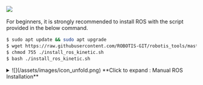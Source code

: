![](/assets/images/platform/openmanipulator_p/logo_ros.png)

For beginners, it is strongly recommended to install ROS with the script provided in the below command.


```bash
$ sudo apt update && sudo apt upgrade
$ wget https://raw.githubusercontent.com/ROBOTIS-GIT/robotis_tools/master/install_ros_kinetic.sh
$ chmod 755 ./install_ros_kinetic.sh
$ bash ./install_ros_kinetic.sh
```

<details>
<summary>
![](/assets/images/icon_unfold.png) **Click to expand : Manual ROS Installation**
</summary>
Please be aware that this manual installation takes a lot more time than installing with the script, but allows flexible choice of package installation. **This instruction is not recommended for the beginners.**  
Below instruction is based on [the official ROS Kinetic installation guide](http://wiki.ros.org/kinetic/Installation/Ubuntu).

1. Setup the sources.list
```bash
$ sudo sh -c 'echo "deb http://packages.ros.org/ros/ubuntu $(lsb_release -sc) main" > /etc/apt/sources.list.d/ros-latest.list'
```

2. Set up the keys
```bash
$ sudo apt install curl
$ curl -s https://raw.githubusercontent.com/ros/rosdistro/master/ros.asc | sudo apt-key add -
```

3. Install ROS
```bash
$ sudo apt-get update
$ sudo apt-get install ros-kinetic-desktop-full
```

4. Dependencies for building packages
```bash
$ sudo apt install python-rosdep python-rosinstall python-rosinstall-generator python-wstool build-essential
```

5. Initialize rosdep
```bash
$ sudo apt install python-rosdep
$ sudo rosdep init
$ rosdep update
```

6. ROS Environment setup  
Please do **NOT** enter below commands if you have installed ROS with the script file.  
The `install_ros_kinetic.sh` script file automatically configures the basic ROS environment.
```bash
$ sudo apt-get install git
$ mkdir -p ~/catkin_ws/src
$ catkin_init_workspace
$ cd ~/catkin_ws && catkin_make
$ echo "source /opt/ros/kinetic/setup.bash" >> ~/.bashrc
$ echo "source ~/catkin_ws/devel/setup.bash" >> ~/.bashrc
$ echo "export ROS_MASTER_URI=http://localhost:11311" >> ~/.bashrc
$ echo "export ROS_HOSTNAME=localhost" >> ~/.bashrc"
$ source ~/.bashrc
```
</details>
